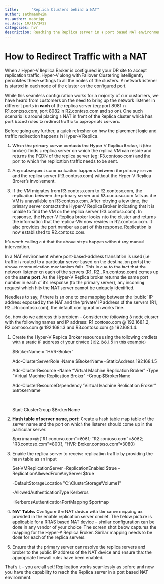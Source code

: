```yaml
---
title:      "Replica Clusters behind a NAT"
author: sethmanheim
ms.author: mabrigg
ms.date: 10/10/2013
categories: hvr
description: Reaching the Replica server in a port based NAT environment.
---
```

# How to Redirect Traffic with a NAT

When a Hyper-V Replica Broker is configured in your DR site to accept replication traffic, Hyper-V along with Failover Clustering intelligently percolates these settings to all the nodes of the clusters. A network listener is started in each node of the cluster on the configured port.

<!-- [![TN Blogs FS image](https://msdnshared.blob.core.windows.net/media/TNBlogsFS/prod.evol.blogs.technet.com/CommunityServer.Blogs.Components.WeblogFiles/00/00/00/50/45/metablogapi/1425.image_thumb_1B90E806.png)](https://msdnshared.blob.core.windows.net/media/TNBlogsFS/prod.evol.blogs.technet.com/CommunityServer.Blogs.Components.WeblogFiles/00/00/00/50/45/metablogapi/2627.image_22AD93CD.png) -->

While this seamless configuration works for a majority of our customers, we have heard from customers on the need to bring up the network listener in different ports in **each** of the replica server (eg: port 8081 in R1.contoso.com, port 8082 in R2.contoso.com and so on). One such scenario is around placing a NAT in front of the Replica cluster which has port based rules to redirect traffic to appropriate servers. 

Before going any further, a quick refresher on how the placement logic and traffic redirection happens in Hyper-V Replica. 

1) When the primary server contacts the Hyper-V Replica Broker, it (the broker) finds a replica server on which the replica VM can reside and returns the FQDN of the replica server (eg: R3.contoso.com) and the port to which the replication traffic needs to be sent.

2) Any subsequent communication happens between the primary server and the replica server (R3.contoso.com) without the Hyper-V Replica Broker’s involvement.

3) If the VM migrates from R3.contoso.com to R2.contoso.com, the replication between the primary server and R3.contoso.com fails as the VM is unavailable on R3.contoso.com. After retrying a few time, the primary server contacts the Hyper-V Replica Broker indicating that it is unable to find the VM on the replica server (R3.contoso.com). In response, the Hyper-V Replica broker looks into the cluster and returns the information that the replica-VM now resides in R2.contoso.com. It also provides the port number as part of this response. Replication is now established to R2.contoso.com. 

It’s worth calling out that the above steps happen without any manual intervention.

In a NAT environment where port-based-address translation is used (i.e traffic is routed to a particular server based on the destination ports) the above communication mechanism fails. This is due to the fact that the network listener on each of the servers (R1, R2,..Rn.contoso.com) comes up on the **same port**. As the Hyper-V Replica broker returns the same port number in each of it’s response (to the primary server), any incoming request which hits the NAT server cannot be uniquely identified.

Needless to say, if there is an one to one mapping between the ‘public’ IP address exposed by the NAT and the ‘private’ IP address of the servers (R1, R2…Rn.contoso.com), the default configuration works fine.

So, how do we address this problem – Consider the following 3 node cluster with the following names and IP address: R1.contoso.com @ 192.168.1.2, R2.contoso.com @ 192.168.1.3 and R3.contoso.com @ 192.168.1.4.

1) Create the Hyper-V Replica Broker resource using the following cmdlets with a static IP address of your choice (192.168.1.5 in this example)
    
    
    $BrokerName = “HVR-Broker”
    
    
    Add-ClusterServerRole -Name $BrokerName –StaticAddress 192.168.1.5
    
    
    Add-ClusterResource -Name “Virtual Machine Replication Broker” -Type "Virtual Machine Replication Broker" -Group $BrokerName
    
    
    Add-ClusterResourceDependency “Virtual Machine Replication Broker” $BrokerName
    
    
     
    
    
    Start-ClusterGroup $BrokerName

2) **Hash table of server name, port:** Create a hash table map table of the server name and the port on which the listener should come up in the particular server. 
    
    
    $portmap=@{"R1.contoso.com"=8081; “R2.contoso.com"=8082; "R3.contoso.com"=8003, “HVR-Broker.contoso.com”=8080}

3) Enable the replica server to receive replication traffic by providing the hash table as an input 
    
    
    Set-VMReplicationServer -ReplicationEnabled $true -ReplicationAllowedFromAnyServer $true 
    
    
    -DefaultStorageLocation "C:\ClusterStorage\Volume1" 
    
    
    -AllowedAuthenticationType Kerberos
    
    
    -KerberosAuthenticationPortMapping $portmap

4) **NAT Table:** Configure the NAT device with the same mapping as provided in the enable replication server cmdlet. The below picture is applicable for a RRAS based NAT device – similar configuration can be done in any vendor of your choice. The screen shot below captures the mapping for the Hyper-V Replica Broker. Similar mapping needs to be done for each of the replica servers.

<!-- [![Image from TN Blogs FS](https://msdnshared.blob.core.windows.net/media/TNBlogsFS/prod.evol.blogs.technet.com/CommunityServer.Blogs.Components.WeblogFiles/00/00/00/50/45/metablogapi/1680.image_thumb_728E2FB8.png)](https://msdnshared.blob.core.windows.net/media/TNBlogsFS/prod.evol.blogs.technet.com/CommunityServer.Blogs.Components.WeblogFiles/00/00/00/50/45/metablogapi/5751.image_37A46C3E.png) -->

5) Ensure that the primary server can resolve the replica servers and broker to the public IP address of the NAT device and ensure that the appropriate firewall rules have been enabled.

That’s it – you are all set! Replication works seamlessly as before and now you have the capability to reach the Replica server in a port based NAT environment.
